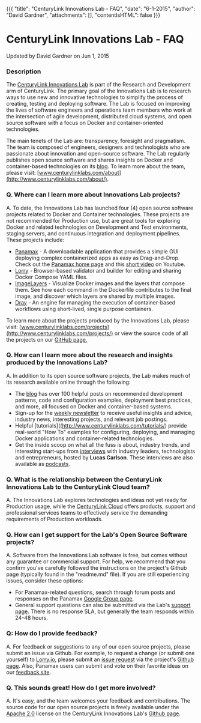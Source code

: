 {{{
  "title": "CenturyLink Innovations Lab - FAQ",
  "date": "6-1-2015",
  "author": "David Gardner",
  "attachments": [],
  "contentIsHTML": false
}}}

# CenturyLink Innovations Lab - FAQ
Updated by David Gardner on Jun 1, 2015

### Description
The [CenturyLink Innovations Lab](http://www.centurylinklabs.com/) is part of the Research and Development arm of CenturyLink. The primary goal of the Innovations Lab is to research ways to use new and innovative technologies to simplify the process of creating, testing and deploying software. The Lab is focused on improving the lives of software engineers and operations team members who work at the intersection of agile development, distributed cloud systems, and open source software with a focus on Docker and container-oriented technologies.

The main tenets of the Lab are: transparency, foresight and pragmatism. The team is composed of engineers, designers and technologists who are passionate about innovation and open-source software. The Lab regularly publishes open source software and shares insights on Docker and container-based technologies on its [blog](http://www.centurylinklabs.com/blog/). To learn more about the team, please visit: [www.centurylinklabs.com/about](http://www.centurylinklabs.com/about/).

### Q. Where can I learn more about Innovations Lab projects?
A. To date, the Innovations Lab has launched four (4) open source software projects related to Docker and Container technologies. These projects are not recommended for Production use, but are great tools for exploring Docker and related technologies on Development and Test environments, staging servers, and continuous integration and deployment pipelines. These projects include:
- [Panamax](http://www.centurylinklabs.com/projects/panamax-docker-management-for-humans/) - A downloadable application that provides a simple GUI deploying complex containerized apps as easy as Drag-and-Drop.  Check out the [Panamax home page](http://panamax.io/) and this [short video](https://www.youtube.com/watch?v=xGjBZ0lZG5E) on Youtube.
- [Lorry](http://www.centurylinklabs.com/projects/lorry/) - Browser-based validator and builder for editing and sharing Docker Compose YAML files.
- [ImageLayers](http://www.centurylinklabs.com/projects/image-layers/) - Visualize Docker images and the layers that compose them. See how each command in the Dockerfile contributes to the final image, and discover which layers are shared by multiple images.
- [Dray](http://www.centurylinklabs.com/projects/dray) - An engine for managing the execution of container-based workflows using short-lived, single purpose containers.

To learn more about the projects produced by the Innovations Lab, please visit: [www.centurylinklabs.com/projects](http://www.centurylinklabs.com/projects/) or view the source code of all the projects on our [GitHub page.](https://github.com/centurylinklabs)

### Q. How can I learn more about the research and insights produced by the Innovations Lab?
A. In addition to its open source software projects, the Lab makes much of its research available online through the following:
- The [blog](http://www.centurylinklabs.com/blog/) has over 100 helpful posts on recommended development patterns, code and configuration examples, deployment best practices, and more, all focused on Docker and container-based systems.
- Sign-up for the [weekly newsletter](http://www.centurylinklabs.com/) to receive useful insights and advice, industry news, interesting projects, and relevant job postings.
- Helpful [tutorials]((http://www.centurylinklabs.com/tutorials/) provide real-world "How To" examples for configuring, deploying, and managing Docker applications and container-related technologies.
- Get the inside scoop on what all the fuss is about, industry trends, and interesting start-ups from [interviews](http://www.centurylinklabs.com/interviews/) with industry leaders, technologists and entrepreneurs, hosted by **Lucas Carlson**. These interviews are also available as [podcasts](http://www.centurylinklabs.com/podcasts/).

### Q. What is the relationship between the CenturyLink Innovations Lab to the CenturyLink Cloud team?
A. The Innovations Lab explores technologies and ideas not yet ready for Production usage, while the [CenturyLink Cloud](http://www.centurylinkcloud.com/) offers products, support and professional services teams to effectively service the demanding requirements of Production workloads.

### Q. How can I get support for the Lab's Open Source Software projects?
A. Software from the Innovations Lab software is free, but comes without any guarantee or commercial support. For help, we recommend that you confirm you've carefully followed the instructions on the project's Github page (typically found in the "readme.md" file). If you are still experiencing issues, consider these options:
- For Panamax-related questions, search through forum posts and responses on the Panamax [Google Group page](https://groups.google.com/forum/#!forum/panamax_io).
- General support questions can also be submitted via the Lab's [support page](https://www.hipchat.com/gUjLli7k5). There is no response SLA, but generally the team responds within 24-48 hours.

### Q: How do I provide feedback?
A. For feedback or suggestions to any of our open source projects, please submit an issue via Github. For example, to request a change (or submit one yourself) to [Lorry.io](https://lorry.io), please submit an [issue request](https://github.com/CenturyLinkLabs/lorry-ui/issues) via the project's [Github page](https://github.com/CenturyLinkLabs/lorry-ui).
Also, Panamax users can submit and vote on their favorite ideas on our [feedback site](http://feedback.panamax.io/).

### Q. This sounds great! How do I get more involved?
A. It's easy, and the team welcomes your feedback and contributions. The source code for our open source projects is freely available under the [Apache 2.0](http://www.apache.org/licenses/LICENSE-2.0.html) license on the CenturyLink Innovations Lab's [Github page](https://github.com/centurylinklabs).
